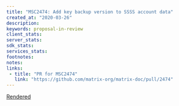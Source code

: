 ```yaml
---
title: "MSC2474: Add key backup version to SSSS account data"
created_at: "2020-03-26"
description:
keywords: proposal-in-review
client_stats:
server_stats:
sdk_stats:
services_stats:
footnotes:
notes:
links:
 - title: "PR for MSC2474"
   link: "https://github.com/matrix-org/matrix-doc/pull/2474"
---
```

[Rendered](https://github.com/uhoreg/matrix-doc/blob/backup_key_version_ssss/proposals/2474-backup-version-in-ssss.md)
